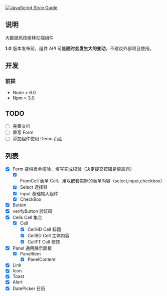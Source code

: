 [![JavaScript Style Guide](https://img.shields.io/badge/code%20style-standard-brightgreen.svg)](http://standardjs.com/)

## 说明
大数据风控组移动端组件

**1.0** 版本发布前，组件 API 可能**随时会发生大的变动**，不建议外部项目使用。 

## 开发
### 前提
* Node > 6.0
* Npm > 3.0

## TODO
* [ ] 完善文档
* [ ] 重写 Form
* [ ] 添加组件使用 Demo 页面
## 列表
* [x] Form          提供表单校验，填写完成校验（决定提交按钮是否高亮）
    - [x] FromCell  表单 Cell，用以嵌套实际的表单内容（select,input,checkbox）
    - [x] Select    选择器
    - [x] Input     基础输入组件
    - [x] CheckBox
* [x] Button
* [x] verifyButton  验证码
* [x] Cells         Cell 集合
    - [x] Cell      
        * [x] CellHD    Cell 标题
        * [x] CellBD    Cell 主体内容
        * [x] CellFT    Cell 修饰
* [x] Panel         通用展示面板
    - [x] PanelItem
        - [x] PanelContent
* [x] Link
* [x] Icon
* [x] Toast         
* [x] Alert         
* [x] DatePicker    日历
